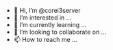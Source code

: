 - 👋 Hi, I’m @corei3server
- 👀 I’m interested in ...
- 🌱 I’m currently learning ...
- 💞️ I’m looking to collaborate on ...
- 📫 How to reach me ...

<!---
corei3server/corei3server is a ✨ special ✨ repository because its `README.md` (this file) appears on your GitHub profile.
You can click the Preview link to take a look at your changes.
--->

